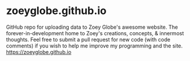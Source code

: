 # zoeyglobe.github.io
GitHub repo for uploading data to Zoey Globe's awesome website. The forever-in-development home to Zoey's creations, concepts, & innermost thoughts. Feel free to submit a pull request for new code (with code comments) if you wish to help me improve my programming and the site.
https://zoeyglobe.github.io
